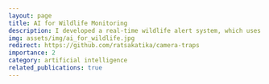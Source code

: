 ```yaml
---
layout: page
title: AI for Wildlife Monitoring
description: I developed a real-time wildlife alert system, which uses AI to detect and classify animals in photos received from 4G camera traps and send instant message alerts.
img: assets/img/ai_for_wildlife.jpg
redirect: https://github.com/ratsakatika/camera-traps
importance: 2
category: artificial intelligence
related_publications: true
---
```

